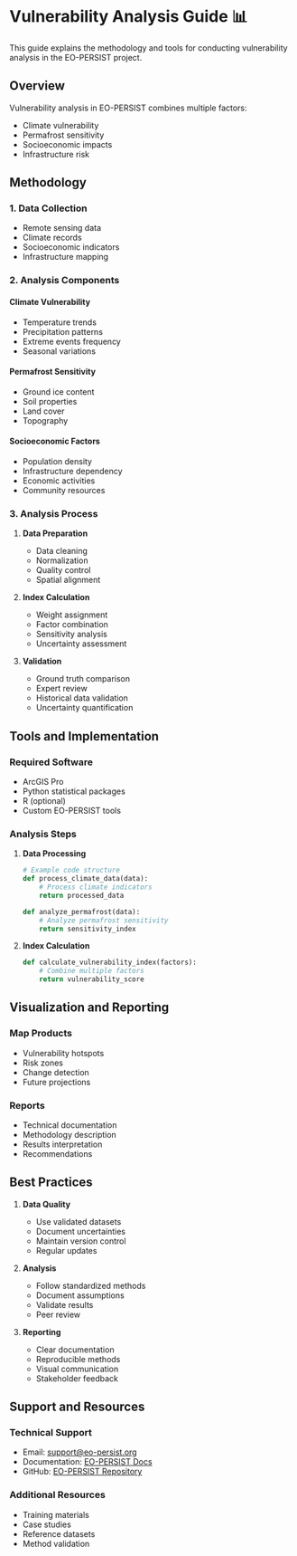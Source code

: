 # Vulnerability Analysis Guide 📊

This guide explains the methodology and tools for conducting vulnerability analysis in the EO-PERSIST project.

## Overview

Vulnerability analysis in EO-PERSIST combines multiple factors:
- Climate vulnerability
- Permafrost sensitivity
- Socioeconomic impacts
- Infrastructure risk

## Methodology

### 1. Data Collection
- Remote sensing data
- Climate records
- Socioeconomic indicators
- Infrastructure mapping

### 2. Analysis Components

#### Climate Vulnerability
- Temperature trends
- Precipitation patterns
- Extreme events frequency
- Seasonal variations

#### Permafrost Sensitivity
- Ground ice content
- Soil properties
- Land cover
- Topography

#### Socioeconomic Factors
- Population density
- Infrastructure dependency
- Economic activities
- Community resources

### 3. Analysis Process

1. **Data Preparation**
   - Data cleaning
   - Normalization
   - Quality control
   - Spatial alignment

2. **Index Calculation**
   - Weight assignment
   - Factor combination
   - Sensitivity analysis
   - Uncertainty assessment

3. **Validation**
   - Ground truth comparison
   - Expert review
   - Historical data validation
   - Uncertainty quantification

## Tools and Implementation

### Required Software
- ArcGIS Pro
- Python statistical packages
- R (optional)
- Custom EO-PERSIST tools

### Analysis Steps

1. **Data Processing**
   ```python
   # Example code structure
   def process_climate_data(data):
       # Process climate indicators
       return processed_data

   def analyze_permafrost(data):
       # Analyze permafrost sensitivity
       return sensitivity_index
   ```

2. **Index Calculation**
   ```python
   def calculate_vulnerability_index(factors):
       # Combine multiple factors
       return vulnerability_score
   ```

## Visualization and Reporting

### Map Products
- Vulnerability hotspots
- Risk zones
- Change detection
- Future projections

### Reports
- Technical documentation
- Methodology description
- Results interpretation
- Recommendations

## Best Practices

1. **Data Quality**
   - Use validated datasets
   - Document uncertainties
   - Maintain version control
   - Regular updates

2. **Analysis**
   - Follow standardized methods
   - Document assumptions
   - Validate results
   - Peer review

3. **Reporting**
   - Clear documentation
   - Reproducible methods
   - Visual communication
   - Stakeholder feedback

## Support and Resources

### Technical Support
- Email: support@eo-persist.org
- Documentation: [EO-PERSIST Docs](https://eo-persist.readthedocs.io)
- GitHub: [EO-PERSIST Repository](https://github.com/eo-persist)

### Additional Resources
- Training materials
- Case studies
- Reference datasets
- Method validation
